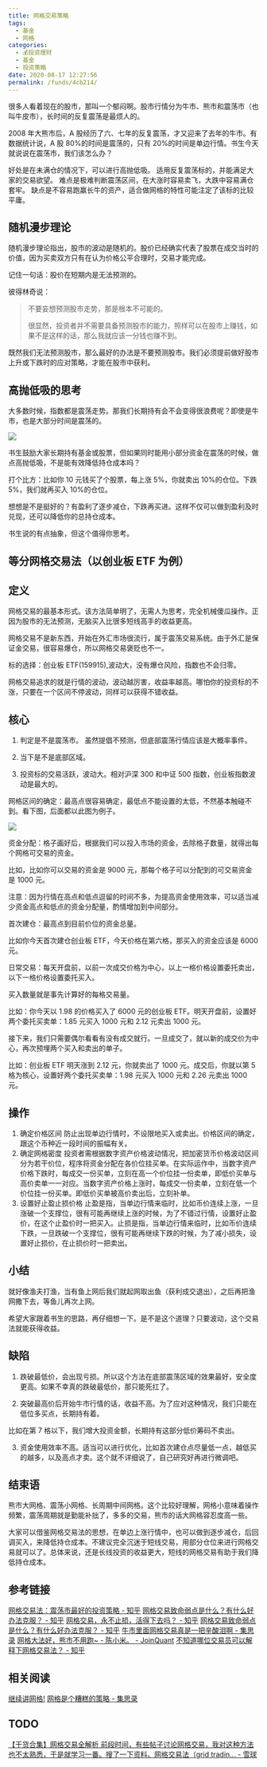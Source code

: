 ```yaml
---
title: 网格交易策略
tags: 
  - 基金
  - 网格
categories: 
  - 💰投资理财
  - 基金
  - 投资策略
date: 2020-08-17 12:27:56
permalink: /funds/4cb214/
---
```

很多人看着现在的股市，那叫一个郁闷啊。股市行情分为牛市、熊市和震荡市（也叫牛皮市），长时间的反复震荡是最烦人的。

2008 年大熊市后，A 股经历了六、七年的反复震荡，才又迎来了去年的牛市。有数据统计说，A 股 80%的时间是震荡的，只有 20%的时间是单边行情。书生今天就说说在震荡市，我们该怎么办？

好处是在未满仓的情况下，可以进行高抛低吸。
适用反复震荡标的，并能满足大家的交易欲望。
难点是极难判断震荡区间，在大涨时容易卖飞，大跌中容易满仓套牢。
缺点是不容易跑赢长牛的资产，适合做网格的特性可能注定了该标的比较平庸。

## 随机漫步理论

随机漫步理论指出，股市的波动是随机的。股价已经确实代表了股票在成交当时的价值，因为买卖双方只有在认为价格公平合理时，交易才能完成。

记住一句话：股价在短期内是无法预测的。

彼得林奇说：

> 不要妄想预测股市走势，那是根本不可能的。
> 
> 很显然，投资者并不需要具备预测股市的能力，照样可以在股市上赚钱，如果不是这样的话，那么我就应该一分钱也赚不到。

既然我们无法预测股市，那么最好的办法是不要预测股市。我们必须提前做好股市上升或下跌时的应对策略，才能在股市中获利。

## 高抛低吸的思考

大多数时候，指数都是震荡走势。那我们长期持有会不会变得很浪费呢？即使是牛市，也是大部分时间是震荡的。

![](https://pic3.zhimg.com/80/90fcebc6e1c2620c0954ff7ca9be904f_720w.jpg)

书生鼓励大家长期持有基金或股票，但如果同时能用小部分资金在震荡的时候，做点高抛低吸，不是能有效降低持仓成本吗？

打个比方：比如你 10 元钱买了个股票，每上涨 5%，你就卖出 10%的仓位。下跌 5%，我们就再买入 10%的仓位。

想想是不是挺好的？有盈利了逐步减仓，下跌再买进。这样不仅可以做到盈利及时兑现，还可以降低你的总持仓成本。

书生说的有点抽象，但这个值得你思考。

## 等分网格交易法（以创业板 ETF 为例）

## 定义
网格交易的最基本形式。该方法简单明了，无需人为思考，完全机械傻瓜操作。正因为股市的无法预测，无脑买入比很多短线高手的收益更高。

网格交易不是新东西，开始在外汇市场很流行，属于震荡交易系统。由于外汇是保证金交易，很容易爆仓，所以网格交易褒贬也不一。

标的选择：创业板 ETF(159915),波动大，没有爆仓风险，指数也不会归零。

网格交易追求的就是行情的波动，波动越厉害，收益率越高。哪怕你的投资标的不涨，只要在一个区间不停波动，同样可以获得不错收益。

## 核心

1. 判定是不是震荡市。 虽然提倡不预测，但底部震荡行情应该是大概率事件。

2. 当下是不是底部区域。 

3. 投资标的交易活跃，波动大。相对沪深 300 和中证 500 指数，创业板指数波动是最大的。

网格区间的确定：最高点很容易确定，最低点不能设置的太低，不然基本触碰不到。看下图，后面都以此图为例子。

![](https://pic1.zhimg.com/80/4f25a5752962c8e3c69e4aafa2a2706a_720w.jpg)

资金分配：格子画好后，根据我们可以投入市场的资金，去除格子数量，就得出每个网格可交易的资金。

比如，比如你可以交易的资金是 9000 元，那每个格子可以分配到的可交易资金是 1000 元。

注意：因为行情在高点和低点逗留的时间不多，为提高资金使用效率，可以适当减少资金高点和低点的资金分配量，酌情增加到中间部分。

首次建仓：最高点到目前价位的资金总量。

比如你今天首次建仓创业板 ETF，今天价格在第六格，那买入的资金应该是 6000 元。

日常交易：每天开盘前，以前一次成交价格为中心，以上一格价格设置委托卖出，以下一格价格设置委托买入。

买入数量就是事先计算好的每格交易量。

比如：你今天以 1.98 的价格买入了 6000 元的创业板 ETF。明天开盘前，设置好两个委托买卖单：1.85 元买入 1000 元和 2.12 元卖出 1000 元。

接下来，我们只需要偶尔看看有没有成交就行。一旦成交了，就以新的成交价为中心，再次预埋两个买入和卖出的单子。

比如：创业板 ETF 明天涨到 2.12 元，你就卖出了 1000 元。成交后，你就以第 5 格为核心，设置好两个委托买卖单：1.98 元买入 1000 元和 2.26 元卖出 1000 元。

## 操作

1. 确定价格区间
防止出现单边行情时，不设限地买入或卖出。价格区间的确定，跟这个币种近一段时间的振幅有关。
2. 确定网格密度
投资者需根据数字资产价格波动情况，把加密货币价格波动区间分为若干价位，程序将资金分配在各价位挂买单。在实际运作中，当数字资产价格下跌时，每成交一份买单，立刻在高一个价位挂一份卖单，即低价买单与高价卖单一一对应。当数字资产价格上涨时，每成交一份卖单，立刻在低一个价位挂一份买单。即低价买单被高价卖出后，立刻补单。
3. 设置好止盈止损价格
止盈是指，当单边行情来临时，比如币价连续上涨，一旦涨破一个支撑位，很有可能再继续上涨的时候，为了不错过行情，设置好止盈价，在这个止盈价时一把买入。止损是指，当单边行情来临时，比如币价连续下跌，一旦跌破一个支撑位，很有可能再继续下跌的时候，为了减小损失，设置好止损价，在止损价时一把卖出。

## 小结

就好像渔夫打渔，当有鱼上网后我们就起网取出鱼（获利成交退出），之后再把渔网撒下去，等鱼儿再次上网。

希望大家跟着书生的思路，再仔细想一下。是不是这个道理？只要波动，这个交易法就能获得收益。

## 缺陷

1. 跌破最低价，会出现亏损。所以这个方法在底部震荡区域的效果最好，安全度更高。如果不幸真的跌破最低价，那只能死扛了。

2. 突破最高价后开始牛市行情的话，收益不高。为了应对这种情况，我们只能在低位多买点，长期持有着。

比如在第 7 格以下，我们增大投资金额，长期持有这部分低价筹码不卖出。

3. 资金使用效率不高。适当可以进行优化，比如首次建仓点尽量低一点，越低买的越多，以及高点才卖。这个就不详细说了，自己研究好再进行微调吧。

## 结束语

熊市大网格、震荡小网格、长周期中间网格。这个比较好理解，网格小意味着操作频繁，震荡周期就是勤能补拙了，多多的交易，熊市的话大网格容忍度高一些。

大家可以借鉴网格交易法的思想，在单边上涨行情中，也可以做到逐步减仓，后回调买入，来降低持仓成本。不建议完全沉迷于短线交易，用部分仓位来进行网格交易就可以了。总体来说，还是长线投资的收益更大，短线的网格交易有助于我们降低持仓成本。

## 参考链接

[网格交易法：震荡市最好的投资策略 - 知乎](https://zhuanlan.zhihu.com/p/21839892)
[网格交易致命弱点是什么？有什么好办法克服？ - 知乎](https://www.zhihu.com/question/41829464)
[网格交易，永不止损，活得下去吗？ - 知乎](https://www.zhihu.com/question/40653581)
[网格交易致命弱点是什么？有什么好办法克服？ - 知乎](https://www.zhihu.com/question/41829464)
[牛市里面网格交易真是一把辛酸泪啊 - 集思录](https://www.jisilu.cn/question/307936)
[网格大法好，熊市不用跑~ - 陈小米。 - JoinQuant](https://www.joinquant.com/view/community/detail/bfe69d7413a816937eb9f6e118df2bda)
[不知道哪位交易员可以解释下网格交易法？ - 知乎](https://www.zhihu.com/question/39851961)

## 相关阅读
[继续讲网格!](https://mp.weixin.qq.com/s/_kcGepdcgsr1XV_xanOKOw)
[网格是个糟糕的策略 - 集思录](https://www.jisilu.cn/question/88992)

## TODO
[【干货合集】网格交易全解析 前段时间，有些帖子讨论网格交易，我对这种方法也不太熟悉，于是就学习一番。搜了一下资料。网格交易法（grid tradin... - 雪球](https://xueqiu.com/4649792187/59634344)
